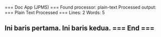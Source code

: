 === Doc App (JPMS) ===
Found processor: plain-text
Processed output:
=== Plain Text Processed ===
Lines: 2
Words: 5

Ini baris pertama.
Ini baris kedua.
=== End ===
-------------------------

